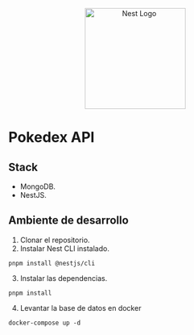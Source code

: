 <p align="center">
  <a href="http://nestjs.com/" target="blank"><img src="https://nestjs.com/img/logo-small.svg" width="200" alt="Nest Logo" /></a>
</p>

# Pokedex API

## Stack

- MongoDB.
- NestJS.

## Ambiente de desarrollo

1. Clonar el repositorio.
2. Instalar Nest CLI instalado.

```shell
pnpm install @nestjs/cli
```

3. Instalar las dependencias.

```shell
pnpm install
```

4. Levantar la base de datos en docker

```shell
docker-compose up -d
```
